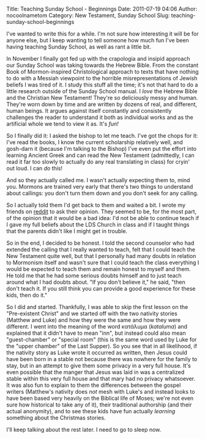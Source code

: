 Title: Teaching Sunday School - Beginnings
Date: 2011-07-19 04:06
Author: nocoolnametom
Category: New Testament, Sunday School
Slug: teaching-sunday-school-beginnings

I've wanted to write this for a while. I'm not sure how interesting it will be for anyone else, but I keep wanting to tell someone how much fun I've been having teaching Sunday School, as well as rant a little bit.

In November I finally got fed up with the crapologia and insipid approach our Sunday School was taking towards the Hebrew Bible. From the constant Book of Mormon-inspired Christological approach to texts that have nothing to do with a Messiah viewpoint to the horrible misrepresentations of Jewish beliefs I was tired of it. I study this stuff all the time; it's not that hard to do a little research outside of the Sunday School manual. I *love* the Hebrew Bible and the Christian New Testament! They're so deliciously messy and human. They're worn down by time and are written by dozens of real, and different, human beings. It argues against itself constantly and consistently challenges the reader to understand it both as individual works and as the artificial whole we tend to view it as. It's *fun!*

So I finally did it: I asked the bishop to let me teach. I've got the chops for it: I've read the books, I know the current scholarship relatively well, and gosh-darn it (because I'm talking to the Bishop) I've even put the effort into learning Ancient Greek and can read the New Testament (admittedly, I can read it far too slowly to actually do any real translating in class) for cryin' out loud. I can *do* this!

And so they actually called me. I wasn't actually expecting them to, mind you. Mormons are trained very early that there's two things to understand about callings: you don't turn them down and you don't seek for any calling.

So I actually told them I'd get back to them and waited a bit. I wrote my friends on [reddit][] to ask their opinion. They seemed to be, for the most part, of the opinion that it would be a bad idea: I'd not be able to continue teach if I gave my full beliefs about the LDS Church in class and if I taught things that the parents didn't like I might get in trouble.

So in the end, I decided to be honest. I told the second counselor who had extended the calling that I really wanted to teach, felt that I could teach the New Testament quite well, but that I personally had many doubts in relation to Mormonism itself and wasn't sure that I could teach the class everything I would be expected to teach them and remain honest to myself and them. He told me that he had some serious doubts himself and to just teach around what I had doubts about. "If you don't believe it," he said, "then don't teach it. If you still think you can provide a good experience for these kids, then do it."

So I did and started. Thankfully, I was able to skip the first lesson on the "Pre-existent Christ" and we started off with the two nativity stories (Matthew and Luke) and how they were the same and how they were different. I went into the meaning of the word κατάλυμα (*kataluma*) and explained that it didn't have to mean "inn", but instead could also mean "guest-chamber" or "special room" (this is the same word used by Luke for the "upper chamber" of the Last Supper). So you see that in all likelihood, if the nativity story as Luke wrote it occurred as written, then Jesus could have been born in a stable not because there was nowhere for the family to stay, but in an attempt to give them some privacy in a very full house. It's even possible that the manger that Jesus was laid in was a centralized stable within this very full house and that mary had no privacy whatsoever. It was also fun to explain to them the differences between the gospel writers (Matthew's nativity does *not* mesh with Luke's and instead looks to have been based very heavily on the Biblical life of Moses; we're not even sure how historical to take any of it), their traditional authorship (and their actual anonymity), and to see these kids have fun actually *learning* something about the Christmas stories.

I'll keep talking about the rest later. I need to go to sleep now.

[reddit]: http://exmormon.reddit.com/
